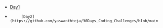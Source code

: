- [Day1](https://github.com/yaswanthteja/30Days_Coding_Challenges/blob/main/SQL/Day_1.sql)

-          [Day2](https://github.com/yaswanthteja/30Days_Coding_Challenges/blob/main/SQL%2FDay_2.sql) 
